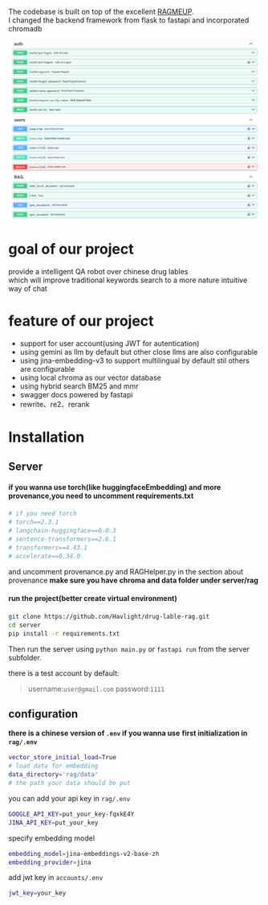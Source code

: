 The codebase is built on top of the excellent [RAGMEUP](https://github.com/AI-Commandos/RAGMeUp/tree/main).  
I changed the backend framework from flask to fastapi and incorporated chromadb

![API endpoints](./endpoints2.png)  
# goal of our project
provide a intelligent QA robot over chinese drug lables  
which will improve traditional keywords search to a more nature intuitive way of chat

# feature of our project
- support for user account(using JWT for autentication)
- using gemini as llm by default but other close llms are also configurable
- using jina-embedding-v3 to support multilingual by default stil others are configurable
- using local chroma as our vector database
- using hybrid search BM25 and mmr
- swagger docs powered by fastapi
- rewrite、re2、rerank

# Installation

## Server
#### if you wanna use torch(like huggingfaceEmbedding) and more provenance,you need to uncomment requirements.txt
```bash
# if you need torch
# torch==2.3.1
# langchain-huggingface==0.0.3
# sentence-transformers==2.6.1
# transformers==4.43.1
# accelerate==0.34.0
```
and uncomment provenance.py and RAGHelper.py in the section about provenance
**make sure you have chroma and data folder under server/rag**
#### run the project(better create virtual environment)
```bash
git clone https://github.com/Havlight/drug-lable-rag.git
cd server
pip install -r requirements.txt
```
Then run the server using `python main.py` or `fastapi run` from the server subfolder.

there is a test account by default:  
>username:`user@gmail.com`
>password:`1111`
## configuration
**there is a chinese version of `.env` if you wanna use**
**first initialization in `rag/.env`**
```bash
vector_store_initial_load=True
# load data for embedding
data_directory='rag/data'
# the path your data should be put
```
you can add your api key in `rag/.env`
```bash
GOOGLE_API_KEY=put_your_key-fqxkE4Y
JINA_API_KEY=put_your_key
```
specify embedding model
```bash
embedding_model=jina-embeddings-v2-base-zh
embedding_provider=jina
```
add jwt key in `accounts/.env`
```bash
jwt_key=your_key
```
